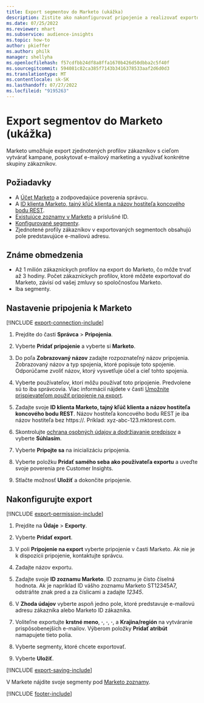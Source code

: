 ```yaml
---
title: Export segmentov do Marketo (ukážka)
description: Zistite ako nakonfigurovať pripojenie a realizovať exportovanie do Marketo.
ms.date: 07/25/2022
ms.reviewer: mhart
ms.subservice: audience-insights
ms.topic: how-to
author: pkieffer
ms.author: philk
manager: shellyha
ms.openlocfilehash: f57cdfbb24df8a8ffa1670b426d50dbba2c5f40f
ms.sourcegitcommit: 594081c82ca385f7143b3416378533aaf2d6d0d3
ms.translationtype: MT
ms.contentlocale: sk-SK
ms.lasthandoff: 07/27/2022
ms.locfileid: "9195263"
---
```

# <a name="export-segments-to-marketo-preview"></a>Export segmentov do Marketo (ukážka)

Marketo umožňuje export zjednotených profilov zákazníkov s cieľom vytvárať kampane, poskytovať e-mailový marketing a využívať konkrétne skupiny zákazníkov.

## <a name="prerequisites"></a>Požiadavky

- A [Účet Marketo](https://login.marketo.com/) a zodpovedajúce poverenia správcu.
- A [ID klienta Marketo, tajný kľúč klienta a názov hostiteľa koncového bodu REST](https://developers.marketo.com/rest-api/authentication/).
- [Existujúce zoznamy v Marketo](https://docs.marketo.com/display/public/DOCS/Understanding+Static+Lists) a príslušné ID.
- [Konfigurované segmenty](segments.md).
- Zjednotené profily zákazníkov v exportovaných segmentoch obsahujú pole predstavujúce e-mailovú adresu.

## <a name="known-limitations"></a>Známe obmedzenia

- Až 1 milión zákazníckych profilov na export do Marketo, čo môže trvať až 3 hodiny. Počet zákazníckych profilov, ktoré môžete exportovať do Marketo, závisí od vašej zmluvy so spoločnosťou Marketo.
- Iba segmenty.

## <a name="set-up-connection-to-marketo"></a>Nastavenie pripojenia k Marketo

[!INCLUDE [export-connection-include](includes/export-connection-admn.md)]

1. Prejdite do časti **Správca** > **Pripojenia**.

1. Vyberte **Pridať pripojenie** a vyberte si **Marketo**.

1. Do poľa **Zobrazovaný názov** zadajte rozpoznateľný názov pripojenia. Zobrazovaný názov a typ spojenia, ktoré popisuje toto spojenie. Odporúčame zvoliť názov, ktorý vysvetľuje účel a cieľ tohto spojenia.

1. Vyberte používateľov, ktorí môžu používať toto pripojenie. Predvolene sú to iba správcovia. Viac informácií nájdete v časti [Umožnite prispievateľom použiť pripojenie na export](connections.md#allow-contributors-to-use-a-connection-for-exports).

1. Zadajte svoje **ID klienta Marketo, tajný kľúč klienta a názov hostiteľa koncového bodu REST**. Názov hostiteľa koncového bodu REST je iba názov hostiteľa bez https://. Príklad: xyz-abc-123.mktorest.com.

1. Skontrolujte [ochrana osobných údajov a dodržiavanie predpisov](connections.md#data-privacy-and-compliance) a vyberte **Súhlasím**.

1. Vyberte **Pripojte sa** na inicializáciu pripojenia.

1. Vyberte položku **Pridať samého seba ako používateľa exportu** a uveďte svoje poverenia pre Customer Insights.

1. Stlačte možnosť **Uložiť** a dokončite pripojenie.

## <a name="configure-an-export"></a>Nakonfigurujte export

[!INCLUDE [export-permission-include](includes/export-permission.md)]

1. Prejdite na **Údaje** > **Exporty**.

1. Vyberte **Pridať export**.

1. V poli **Pripojenie na export** vyberte pripojenie v časti Marketo. Ak nie je k dispozícii pripojenie, kontaktujte správcu.

1. Zadajte názov exportu.

1. Zadajte svoje **ID zoznamu Marketo**. ID zoznamu je čisto číselná hodnota. Ak je napríklad ID vášho zoznamu Marketo ST12345A7, odstráňte znak pred a za číslicami a zadajte *12345*.

1. V **Zhoda údajov** vyberte aspoň jedno pole, ktoré predstavuje e-mailovú adresu zákazníka alebo Marketo ID zákazníka.

1. Voliteľne exportujte **krstné meno**, **·**, **·**, **·**, a **Krajina/región** na vytváranie prispôsobenejších e-mailov. Výberom položky **Pridať atribút** namapujete tieto polia.

1. Vyberte segmenty, ktoré chcete exportovať.

1. Vyberte **Uložiť**.

[!INCLUDE [export-saving-include](includes/export-saving.md)]

V Markete nájdite svoje segmenty pod [Marketo zoznamy](https://docs.marketo.com/display/public/DOCS/Understanding+Static+Lists).

[!INCLUDE [footer-include](includes/footer-banner.md)]
